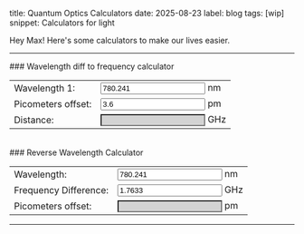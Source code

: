 title: Quantum Optics Calculators
date: 2025-08-23
label: blog
tags: [wip]
snippet: Calculators for light

Hey Max! Here's some calculators to make our lives easier.




<hr>
### Wavelength diff to frequency calculator
<!-- (c / 780.241 nm ) - (c / 780.2442 nm) -->
<form id="wavelengthForm">
	<table style="width:100%">
		<tr>
			<td>Wavelength 1:</td>
			<td><input id="wavelength1" type="number" step="0.01" value="780.241"> nm</td>
		</tr>
		<!-- <tr>
			<td>Wavelength 2:</td>
			<td><input id="wavelength2" type="number" step="0.01" value=""> nm</td>
		</tr> -->
		<tr>
			<td>Picometers offset:</td>
			<td><input id="picometers" type="number" value="3.6"> pm</td>
		</tr>
		<tr>
			<td>Distance:</td>
			<td><input id="result" style="background-color:lightgray" type="text" readonly> GHz</td>
		</tr>
	</table>
</form>

<br>
### Reverse Wavelength Calculator
<form id="reverseWavelengthForm">
	<table style="width:100%">
		<tr>
			<td>Wavelength:</td>
			<td><input id="wavelength" type="number" step="0.0001" value="780.241"> nm</td>
		</tr>
		<tr>
			<td>Frequency Difference:</td>
			<td><input id="frequencyDiff" type="number" step="0.0001" value="1.7633"> GHz</td>
		</tr>
		<tr>
			<td>Picometers offset:</td>
			<td><input id="picometersResult" style="background-color:lightgray" type="text" readonly> pm</td>
		</tr>
	</table>
</form>

<hr>


<script> /////////////// Solves the calculators equations 
function calculateResult() {
	const wavelength1 = parseFloat(document.getElementById("wavelength1").value);
	const picometers = parseFloat(document.getElementById("picometers").value);

	// TODO: Replace this with your calculation logic
	let result = (299702547000000000 / wavelength1) - (299702547000000000 / (wavelength1+picometers/1000));
	result = result/10**9

	document.getElementById("result").value = result.toFixed(4);
}
document.getElementById("wavelengthForm").oninput = calculateResult;
calculateResult(); // Initial calculation



const c = 299792458; // speed of light in m/s

function calculatePicometers() {
	const wavelength = parseFloat(document.getElementById("wavelength").value);
	const frequencyDiff = parseFloat(document.getElementById("frequencyDiff").value);

	// Convert wavelength to meters
	const wavelengthMeters = wavelength * 1e-9;

	// Calculate frequency of the first wavelength
	const frequency1 = c / wavelengthMeters;

	// Calculate the second frequency
	const frequency2 = frequency1 - frequencyDiff * 1e9;

	// Calculate the second wavelength
	const wavelength2Meters = c / frequency2;

	// Calculate the difference in picometers
	const picometersDiff = (wavelength2Meters - wavelengthMeters) * 1e12;

	document.getElementById("picometersResult").value = picometersDiff.toFixed(4);
}

document.getElementById("reverseWavelengthForm").oninput = calculatePicometers;
calculatePicometers(); // Initial calculation

</script>
